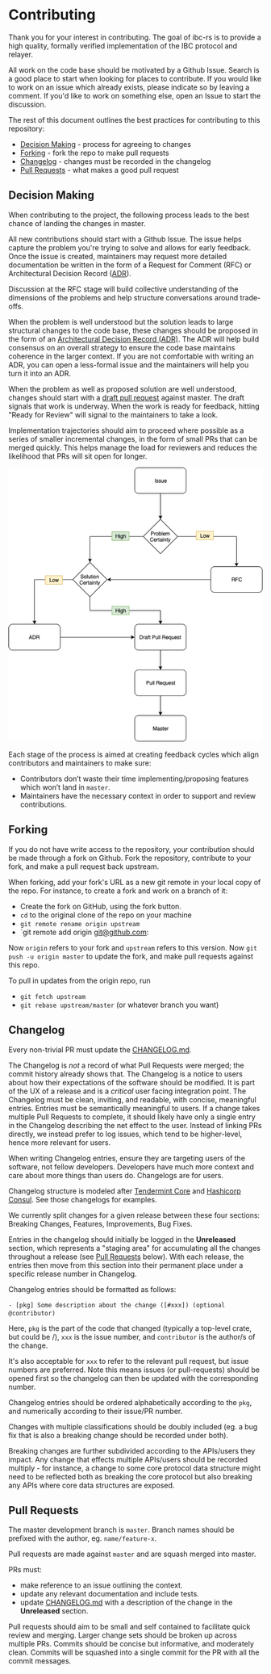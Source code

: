 # Contributing

Thank you for your interest in contributing. The goal
of ibc-rs is to provide a high quality, formally verified implementation of
the IBC protocol and relayer.

All work on the code base should be motivated by a Github
Issue. Search is a good place to start when looking for places to contribute. 
If you would like to work on an issue which already exists, please indicate so
by leaving a comment. If you'd like to work on something else, open an Issue to
start the discussion.

The rest of this document outlines the best practices for contributing to this
repository:

- [Decision Making](#decision-making) - process for agreeing to changes
- [Forking](#forking) - fork the repo to make pull requests
- [Changelog](#changelog) - changes must be recorded in the changelog
- [Pull Requests](#pull-requests) - what makes a good pull request

## Decision Making

When contributing to the project, the following process leads to the best chance of
landing the changes in master.

All new contributions should start with a Github
Issue. The issue helps capture the problem you're trying to solve and allows for
early feedback. Once the issue is created, maintainers may request more detailed
documentation be written in the form of a Request for Comment (RFC) or
Architectural Decision Record
([ADR](https://github.com/informalsystems/ibc-rs/blob/master/docs/architecture/README.md)).

Discussion at the RFC stage will build collective understanding of the dimensions
of the problems and help structure conversations around trade-offs.

When the problem is well understood but the solution leads to large
structural changes to the code base, these changes should be proposed in
the form of an [Architectural Decision Record
(ADR)](./docs/architecture/). The ADR will help build consensus on an
overall strategy to ensure the code base maintains coherence
in the larger context. If you are not comfortable with writing an ADR,
you can open a less-formal issue and the maintainers will help you
turn it into an ADR. 

When the problem as well as proposed solution are well understood,
changes should start with a [draft
pull request](https://github.blog/2019-02-14-introducing-draft-pull-requests/)
against master. The draft signals that work is underway. When the work
is ready for feedback, hitting "Ready for Review" will signal to the
maintainers to take a look.

Implementation trajectories should aim to proceed where possible as a series
of smaller incremental changes, in the form of small PRs that can be merged
quickly. This helps manage the load for reviewers and reduces the likelihood
that PRs will sit open for longer.

![Contributing flow](https://github.com/tendermint/tendermint/blob/v0.33.6/docs/imgs/contributing.png?raw=true)

Each stage of the process is aimed at creating feedback cycles which align contributors and maintainers to make sure:

- Contributors don’t waste their time implementing/proposing features which won’t land in `master`.
- Maintainers have the necessary context in order to support and review contributions.

## Forking

If you do not have write access to the repository, your contribution should be 
made through a fork on Github. Fork the repository, contribute to your fork,
and make a pull request back upstream.

When forking, add your fork's URL as a new git remote in your local copy of the
repo. For instance, to create a fork and work on a branch of it:

- Create the fork on GitHub, using the fork button.
- `cd` to the original clone of the repo on your machine
- `git remote rename origin upstream`
- `git remote add origin git@github.com:<location of fork>

Now `origin` refers to your fork and `upstream` refers to this version.
Now `git push -u origin master` to update the fork, and make pull requests against this repo.

To pull in updates from the origin repo, run

- `git fetch upstream`
- `git rebase upstream/master` (or whatever branch you want)

## Changelog

Every non-trivial PR must update the [CHANGELOG.md](CHANGELOG.MD).

The Changelog is *not* a record of what Pull Requests were merged;
the commit history already shows that. The Changelog is a notice to users
about how their expectations of the software should be modified. 
It is part of the UX of a release and is a *critical* user facing integration point.
The Changelog must be clean, inviting, and readable, with concise, meaningful entries. 
Entries must be semantically meaningful to users. If a change takes multiple
Pull Requests to complete, it should likely have only a single entry in the
Changelog describing the net effect to the user. Instead of linking PRs directly, we
instead prefer to log issues, which tend to be higher-level, hence more relevant for users.

When writing Changelog entries, ensure they are targeting users of the software,
not fellow developers. Developers have much more context and care about more
things than users do. Changelogs are for users. 

Changelog structure is modeled after 
[Tendermint
Core](https://github.com/tendermint/tendermint/blob/master/CHANGELOG.md)
and 
[Hashicorp Consul](http://github.com/hashicorp/consul/tree/master/CHANGELOG.md).
See those changelogs for examples.

We currently split changes for a given release between these four sections: Breaking
Changes, Features, Improvements, Bug Fixes.

Entries in the changelog should initially be logged in the __Unreleased__ section, which
represents a "staging area" for accumulating all the changes throughout a
release (see [Pull Requests](#pull-requests) below). With each release,
the entries then move from this section into their permanent place under a
specific release number in Changelog.

Changelog entries should be formatted as follows:

```
- [pkg] Some description about the change ([#xxx]) (optional @contributor)
```

Here, `pkg` is the part of the code that changed (typically a
top-level crate, but could be <crate>/<module>), `xxx` is the issue number, and `contributor`
is the author/s of the change.

It's also acceptable for `xxx` to refer to the relevant pull request, but issue
numbers are preferred.
Note this means issues (or pull-requests) should be opened first so the changelog can then
be updated with the corresponding number.

Changelog entries should be ordered alphabetically according to the
`pkg`, and numerically according to their issue/PR number.

Changes with multiple classifications should be doubly included (eg. a bug fix
that is also a breaking change should be recorded under both).

Breaking changes are further subdivided according to the APIs/users they impact.
Any change that effects multiple APIs/users should be recorded multiply - for
instance, a change to some core protocol data structure might need to be
reflected both as breaking the core protocol but also breaking any APIs where core data structures are
exposed.

## Pull Requests

The master development branch is `master`. 
Branch names should be prefixed with the author, eg. `name/feature-x`. 

Pull requests are made against `master`
and are squash merged into master.

PRs must:

- make reference to an issue outlining the context.
- update any relevant documentation and include tests.
- update [CHANGELOG.md](CHANGELOG.md) with a description of the change in the __Unreleased__ section.

Pull requests should aim to be small and self contained to facilitate quick
review and merging. Larger change sets should be broken up across multiple PRs.
Commits should be concise but informative, and moderately clean. Commits will be squashed into a
single commit for the PR with all the commit messages.
